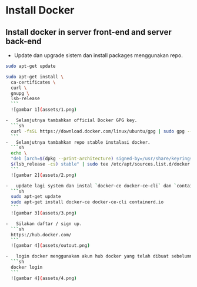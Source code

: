 # Install Docker

## Install docker in server front-end and server back-end

-   Update dan upgrade sistem dan install packages menggunakan repo.
  ```sh
  sudo apt-get update

 sudo apt-get install \
    ca-certificates \
    curl \
    gnupg \
    lsb-release
    ```
    ![gambar 1](assets/1.png)

-   Selanjutnya tambahkan official Docker GPG key.
    ```sh
    curl -fsSL https://download.docker.com/linux/ubuntu/gpg | sudo gpg --dearmor -o /usr/share/keyrings/docker-archive-keyring.gpg
    ```
-   Selanjutnya tambahkan repo stable instalasi docker.
    ```sh
    echo \
    "deb [arch=$(dpkg --print-architecture) signed-by=/usr/share/keyrings/docker-archive-keyring.gpg] https://download.docker.com/linux/ubuntu \
    $(lsb_release -cs) stable" | sudo tee /etc/apt/sources.list.d/docker.list > /dev/null
    ```
    ![gambar 2](assets/2.png)

-   update lagi system dan instal `docker-ce docker-ce-cli` dan `containerd.io`
    ```sh
    sudo apt-get update
    sudo apt-get install docker-ce docker-ce-cli containerd.io
    ```
    ![gambar 3](assets/3.png)

-   Silakan daftar / sign up.
    ```sh
    https://hub.docker.com/
    ```
    ![gambar 4](assets/outout.png)

-   login docker menggunakan akun hub docker yang telah dibuat sebelumnya.
    ```sh
    docker login
    ```
    ![gambar 4](assets/4.png)
